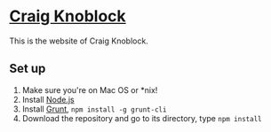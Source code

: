 # [Craig Knoblock](http://usc-isi-i2.github.io/knoblock/)
This is the website of Craig Knoblock.
## Set up
1. Make sure you're on Mac OS or *nix!
2. Install [Node.js](http://nodejs.org/)
3. Install [Grunt](http://gruntjs.com/), `npm install -g grunt-cli`
4. Download the repository and go to its directory, type `npm install`
